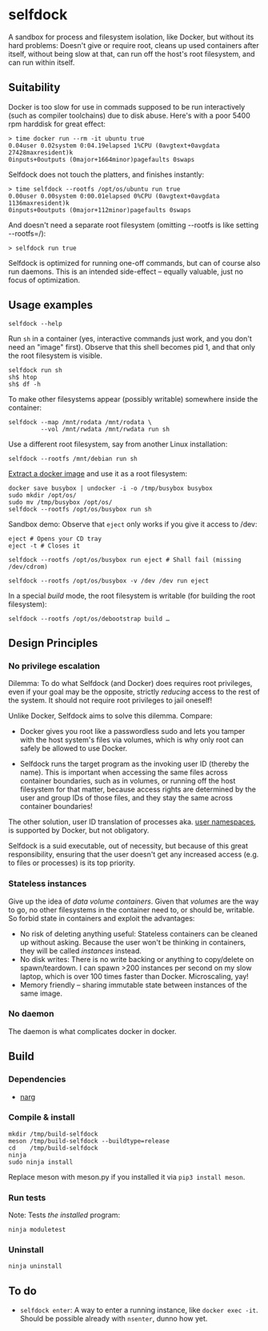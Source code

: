 # selfdock
A sandbox for process and filesystem isolation, like Docker, but without its hard problems:
Doesn't give or require root,
cleans up used containers after itself,
without being slow at that,
can run off the host's root filesystem,
and can run within itself.

## Suitability
Docker is too slow for use in commads supposed to be run interactively (such as compiler toolchains) due to disk abuse. Here's with a poor 5400 rpm harddisk for great effect:

    > time docker run --rm -it ubuntu true
    0.04user 0.02system 0:04.19elapsed 1%CPU (0avgtext+0avgdata 27428maxresident)k
    0inputs+0outputs (0major+1664minor)pagefaults 0swaps

Selfdock does not touch the platters, and finishes instantly:

    > time selfdock --rootfs /opt/os/ubuntu run true
    0.00user 0.00system 0:00.01elapsed 0%CPU (0avgtext+0avgdata 1136maxresident)k
    0inputs+0outputs (0major+112minor)pagefaults 0swaps

And doesn't need a separate root filesystem (omitting --rootfs is like setting --rootfs=/):

    > selfdock run true

Selfdock is optimized for running one-off commands, but can of course also run daemons.
This is an intended side-effect – equally valuable, just no focus of optimization.

## Usage examples

    selfdock --help

Run `sh` in a container (yes, interactive commands just work, and you don't need an "image" first).
Observe that this shell becomes pid 1, and that only the root filesystem is visible.

    selfdock run sh
    sh$ htop
    sh$ df -h

To make other filesystems appear (possibly writable) somewhere inside the container:

    selfdock --map /mnt/rodata /mnt/rodata \
             --vol /mnt/rwdata /mnt/rwdata run sh

Use a different root filesystem, say from another Linux installation:

    selfdock --rootfs /mnt/debian run sh

[Extract a docker image](https://github.com/larsks/undocker) and use it as a root filesystem:

    docker save busybox | undocker -i -o /tmp/busybox busybox
    sudo mkdir /opt/os/
    sudo mv /tmp/busybox /opt/os/
    selfdock --rootfs /opt/os/busybox run sh

Sandbox demo: Observe that `eject` only works if you give it access to /dev:

    eject # Opens your CD tray
    eject -t # Closes it

    selfdock --rootfs /opt/os/busybox run eject # Shall fail (missing /dev/cdrom)

    selfdock --rootfs /opt/os/busybox -v /dev /dev run eject

In a special *build* mode, the root filesystem is writable (for building the root filesystem):

    selfdock --rootfs /opt/os/debootstrap build …

## Design Principles
### No privilege escalation
Dilemma: To do what Selfdock (and Docker) does requires root privileges,
even if your goal may be the opposite,
strictly *reducing* access to the rest of the system.
It should not require root privileges to jail oneself!

Unlike Docker, Selfdock aims to solve this dilemma. Compare:

* Docker gives you root like a passwordless sudo
and lets you tamper with the host system's files via volumes,
which is why only root can safely be allowed to use Docker.

* Selfdock runs the target program as the invoking user ID (thereby the name).
This is important when accessing the same files across container boundaries,
such as in volumes, or running off the host filesystem for that matter,
because access rights are determined by the user and group IDs of those files,
and they stay the same across container boundaries!

The other solution, user ID translation of processes aka.
[user namespaces](https://blog.yadutaf.fr/2016/04/14/docker-for-your-users-introducing-user-namespace/),
is supported by Docker, but not obligatory.

Selfdock is a suid executable, out of necessity,
but because of this great responsibility,
ensuring that the user doesn't get any increased access
(e.g. to files or processes) is its top priority.

### Stateless instances
Give up the idea of *data volume containers*. Given that *volumes* are the way to go,
no other filesystems in the container need to, or should be, writable. So forbid state in containers and exploit the advantages:
* No risk of deleting anything useful: Stateless containers can be cleaned up without asking. Because the user won't be thinking in containers, they will be called *instances* instead.
* No disk writes: There is no write backing or anything to copy/delete on spawn/teardown. I can spawn >200 instances per second on my slow laptop, which is over 100 times faster than Docker. Microscaling, yay!
* Memory friendly – sharing immutable state between instances of the same image.

### No daemon
The daemon is what complicates docker in docker.

## Build
### Dependencies
* [narg](https://github.com/anordal/narg)

### Compile & install

    mkdir /tmp/build-selfdock
    meson /tmp/build-selfdock --buildtype=release
    cd    /tmp/build-selfdock
    ninja
    sudo ninja install

Replace meson with meson.py if you installed it via `pip3 install meson`.

### Run tests

Note: Tests *the installed* program:

    ninja moduletest

### Uninstall

    ninja uninstall

## To do
* `selfdock enter`: A way to enter a running instance, like `docker exec -it`. Should be possible already with `nsenter`, dunno how yet.
